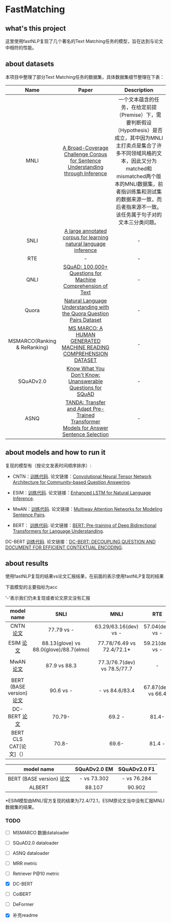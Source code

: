 # FastMatching

## what's this project
这里使用fastNLP复现了几个著名的Text Matching任务的模型，旨在达到与论文中相符的性能。

## about datasets
本项目中整理了部分Text Matching任务的数据集，具体数据集细节整理在下表：

Name| Paper | Description 
:---: | :---: | :---: 
MNLI | [A Broad-Coverage Challenge Corpus for Sentence Understanding through Inference](https://arxiv.org/pdf/1704.05426.pdf) | 一个文本蕴含的任务，在给定前提（Premise）下，需要判断假设（Hypothesis）是否成立，其中因为MNLI主打卖点是集合了许多不同领域风格的文本，因此又分为matched和mismatched两个版本的MNLI数据集，前者指训练集和测试集的数据来源一致，而后者指来源不一致。该任务属于句子对的文本三分类问题。 
SNLI | [A large annotated corpus for learning natural language inference](https://arxiv.org/pdf/1508.05326.pdf) | -
RTE | - | -
QNLI | [SQuAD: 100,000+ Questions for Machine Comprehension of Text](https://arxiv.org/pdf/1606.05250.pdf) | -
Quora | [Natural Language Understanding with the Quora Question Pairs Dataset](https://arxiv.org/pdf/1907.01041.pdf) | -
MSMARCO(Ranking & ReRanking) | [MS MARCO: A HUMAN GENERATED MACHINE READING COMPREHENSION DATASET](https://arxiv.org/pdf/1611.09268.pdf) | -
SQuADv2.0| [Know What You Don't Know: Unanswerable Questions for SQuAD](https://arxiv.org/pdf/1806.03822.pdf) | -
ASNQ | [TANDA: Transfer and Adapt Pre-Trained Transformer Models for Answer Sentence Selection](https://arxiv.org/pdf/1911.04118.pdf) | -

## about models and how to run it 

复现的模型有（按论文发表时间顺序排序）:
- CNTN：[训练代码](IR/matching_cntn.py).
论文链接：[Convolutional Neural Tensor Network Architecture for Community-based Question Answering](https://www.aaai.org/ocs/index.php/IJCAI/IJCAI15/paper/view/11401/10844). 

- ESIM：[训练代码](IR/matching_esim.py).
论文链接：[Enhanced LSTM for Natural Language Inference](https://arxiv.org/pdf/1609.06038.pdf).

- MwAN：[训练代码](IR/matching_mwan.py).
论文链接：[Multiway Attention Networks for Modeling Sentence Pairs](https://www.ijcai.org/proceedings/2018/0613.pdf).

- BERT： [训练代码](IR/matching_bert.py).
论文链接：[BERT: Pre-training of Deep Bidirectional Transformers for Language Understanding](https://arxiv.org/pdf/1810.04805.pdf).

 DC-BERT [训练代码]().
 论文链接：[DC-BERT: DECOUPLING QUESTION AND DOCUMENT FOR EFFICIENT CONTEXTUAL ENCODING](https://arxiv.org/pdf/2002.12591.pdf).

## about results
使用fastNLP复现的结果vs论文汇报结果，在前面的表示使用fastNLP复现的结果

下面模型的主要指标为acc

'\-'表示我们仍未复现或者论文原文没有汇报

model name | SNLI | MNLI | RTE | QNLI | Quora
:---: | :---: | :---: | :---: | :---: | :---:
CNTN  [论文](https://www.aaai.org/ocs/index.php/IJCAI/IJCAI15/paper/view/11401/10844) | 77.79 vs - | 63.29/63.16(dev) vs - | 57.04(dev) vs - | 62.38(dev) vs - | - |
ESIM  [论文](https://arxiv.org/pdf/1609.06038.pdf) | 88.13(glove) vs 88.0(glove)/88.7(elmo) | 77.78/76.49 vs 72.4/72.1* | 59.21(dev) vs - | 76.97(dev) vs - | - |
MwAN  [论文](https://www.ijcai.org/proceedings/2018/0613.pdf) | 87.9 vs 88.3 | 77.3/76.7(dev) vs 78.5/77.7 | - | 74.6(dev) vs - | 85.6 vs 89.12 |
BERT (BASE version) [论文](https://arxiv.org/pdf/1810.04805.pdf) | 90.6 vs - | - vs 84.6/83.4| 67.87(dev) vs 66.4 | 90.97(dev) vs 90.5 | - |
DC-BERT [论文](https://arxiv.org/pdf/2002.12591.pdf)| 70.79- |69.2 - | 81.4- | - |
BERT CLS CAT[论文]（） | 70.8-| 69.6- |81.4 - |

model name | SQuADv2.0 EM | SQuADv2.0 F1
:---: | :---: | :---:
BERT (BASE version) [论文](https://arxiv.org/pdf/1810.04805.pdf) | - vs 73.302 | - vs 76.284
ALBERT | 88.107 | 90.902

*ESIM模型由MNLI官方复现的结果为72.4/72.1，ESIM原论文当中没有汇报MNLI数据集的结果。



### TODO

- [ ] MSMARCO 数据dataloader

- [ ] SQuAD2.0 dataloader

- [ ] ASNQ dataloader

- [ ] MRR metric

- [ ] Retriever P@10 metric

- [x] DC-BERT

- [ ] ColBERT

- [ ] DeFormer

- [x] 补充readme

